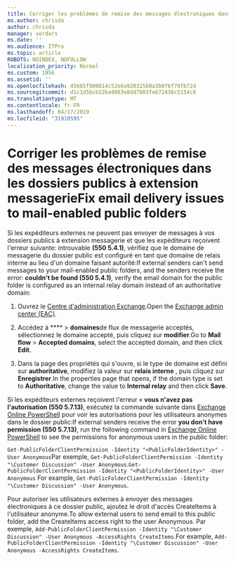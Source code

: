 ```yaml
---
title: Corriger les problèmes de remise des messages électroniques dans les dossiers publics à extension messagerie
ms.author: chrisda
author: chrisda
manager: serdars
ms.date: ''
ms.audience: ITPro
ms.topic: article
ROBOTS: NOINDEX, NOFOLLOW
localization_priority: Normal
ms.custom: 1956
ms.assetid: ''
ms.openlocfilehash: 45665f900014c52e6a920325b0a3b0f6f79fb72d
ms.sourcegitcommit: d1c1d5bcb52ba9083e8dd7603feb72436c5154c8
ms.translationtype: MT
ms.contentlocale: fr-FR
ms.lasthandoff: 04/17/2019
ms.locfileid: "31910595"
---
```

# <a name="fix-email-delivery-issues-to-mail-enabled-public-folders"></a><span data-ttu-id="be63a-102">Corriger les problèmes de remise des messages électroniques dans les dossiers publics à extension messagerie</span><span class="sxs-lookup"><span data-stu-id="be63a-102">Fix email delivery issues to mail-enabled public folders</span></span>

<span data-ttu-id="be63a-103">Si les expéditeurs externes ne peuvent pas envoyer de messages à vos dossiers publics à extension messagerie et que les expéditeurs reçoivent l'erreur suivante: introuvable **(550 5.4.1)**, vérifiez que le domaine de messagerie du dossier public est configuré en tant que domaine de relais interne au lieu d'un domaine faisant autorité:</span><span class="sxs-lookup"><span data-stu-id="be63a-103">If external senders can't send messages to your mail-enabled public folders, and the senders receive the error: **couldn't be found (550 5.4.1)**, verify the email domain for the public folder is configured as an internal relay domain instead of an authoritative domain:</span></span>

1. <span data-ttu-id="be63a-104">Ouvrez le [Centre d'administration Exchange](https://docs.microsoft.com/Exchange/exchange-admin-center).</span><span class="sxs-lookup"><span data-stu-id="be63a-104">Open the [Exchange admin center (EAC)](https://docs.microsoft.com/Exchange/exchange-admin-center).</span></span>

2. <span data-ttu-id="be63a-105">Accédez à \*\*\*\* \> **domaines**de flux de messagerie acceptés, sélectionnez le domaine accepté, puis cliquez sur **modifier**.</span><span class="sxs-lookup"><span data-stu-id="be63a-105">Go to **Mail flow** \> **Accepted domains**, select the accepted domain, and then click **Edit**.</span></span>

3. <span data-ttu-id="be63a-106">Dans la page des propriétés qui s'ouvre, si le type de domaine est défini sur **authoritative**, modifiez la valeur sur **relais interne** , puis cliquez sur **Enregistrer**.</span><span class="sxs-lookup"><span data-stu-id="be63a-106">In the properties page that opens, if the domain type is set to **Authoritative**, change the value to **Internal relay** and then click **Save**.</span></span>

<span data-ttu-id="be63a-107">Si les expéditeurs externes reçoivent l'erreur « **vous n'avez pas l'autorisation (550 5.7.13)**, exécutez la commande suivante dans [Exchange Online PowerShell](https://docs.microsoft.com/powershell/exchange/exchange-online/connect-to-exchange-online-powershell/connect-to-exchange-online-powershell) pour voir les autorisations pour les utilisateurs anonymes dans le dossier public:</span><span class="sxs-lookup"><span data-stu-id="be63a-107">If external senders receive the error **you don't have permission (550 5.7.13)**, run the following command in [Exchange Online PowerShell](https://docs.microsoft.com/powershell/exchange/exchange-online/connect-to-exchange-online-powershell/connect-to-exchange-online-powershell) to see the permissions for anonymous users in the public folder:</span></span>

<span data-ttu-id="be63a-108">`Get-PublicFolderClientPermission -Identity "<PublicFolderIdentity>" -User Anonymous`Par exemple, `Get-PublicFolderClientPermission -Identity "\Customer Discussion" -User Anonymous`.</span><span class="sxs-lookup"><span data-stu-id="be63a-108">`Get-PublicFolderClientPermission -Identity "<PublicFolderIdentity>" -User Anonymous` For example, `Get-PublicFolderClientPermission -Identity "\Customer Discussion" -User Anonymous`.</span></span>

<span data-ttu-id="be63a-109">Pour autoriser les utilisateurs externes à envoyer des messages électroniques à ce dossier public, ajoutez le droit d'accès CreateItems à l'utilisateur anonyme.</span><span class="sxs-lookup"><span data-stu-id="be63a-109">To allow external users to send email to this public folder, add the CreateItems access right to the user Anonymous.</span></span> <span data-ttu-id="be63a-110">Par exemple, `Add-PublicFolderClientPermission -Identity "\Customer Discussion" -User Anonymous -AccessRights CreateItems`.</span><span class="sxs-lookup"><span data-stu-id="be63a-110">For example, `Add-PublicFolderClientPermission -Identity "\Customer Discussion" -User Anonymous -AccessRights CreateItems`.</span></span>
